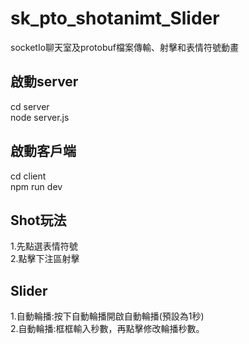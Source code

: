 # sk_pto_shotanimt_Slider
socketIo聊天室及protobuf檔案傳輸、射擊和表情符號動畫

## 啟動server
cd server<br>
node server.js

## 啟動客戶端
cd client<br>
npm run dev

## Shot玩法
1.先點選表情符號<br>
2.點擊下注區射擊

## Slider
1.自動輪播:按下自動輪播開啟自動輪播(預設為1秒)<br>
2.自動輪播:框框輸入秒數，再點擊修改輪播秒數。


